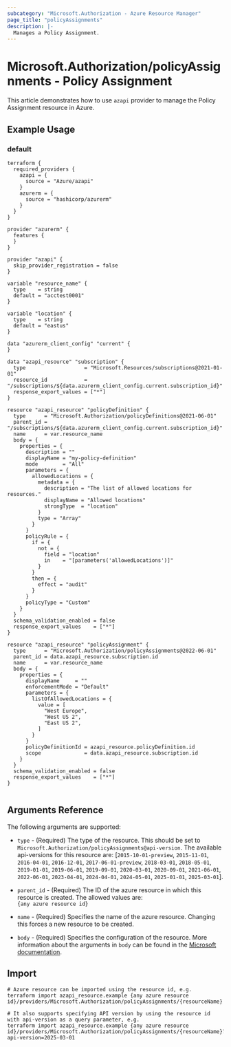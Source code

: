 ```yaml
---
subcategory: "Microsoft.Authorization - Azure Resource Manager"
page_title: "policyAssignments"
description: |-
  Manages a Policy Assignment.
---
```


# Microsoft.Authorization/policyAssignments - Policy Assignment

This article demonstrates how to use `azapi` provider to manage the Policy Assignment resource in Azure.

## Example Usage

### default

```hcl
terraform {
  required_providers {
    azapi = {
      source = "Azure/azapi"
    }
    azurerm = {
      source = "hashicorp/azurerm"
    }
  }
}

provider "azurerm" {
  features {
  }
}

provider "azapi" {
  skip_provider_registration = false
}

variable "resource_name" {
  type    = string
  default = "acctest0001"
}

variable "location" {
  type    = string
  default = "eastus"
}

data "azurerm_client_config" "current" {
}

data "azapi_resource" "subscription" {
  type                   = "Microsoft.Resources/subscriptions@2021-01-01"
  resource_id            = "/subscriptions/${data.azurerm_client_config.current.subscription_id}"
  response_export_values = ["*"]
}

resource "azapi_resource" "policyDefinition" {
  type      = "Microsoft.Authorization/policyDefinitions@2021-06-01"
  parent_id = "/subscriptions/${data.azurerm_client_config.current.subscription_id}"
  name      = var.resource_name
  body = {
    properties = {
      description = ""
      displayName = "my-policy-definition"
      mode        = "All"
      parameters = {
        allowedLocations = {
          metadata = {
            description = "The list of allowed locations for resources."
            displayName = "Allowed locations"
            strongType  = "location"
          }
          type = "Array"
        }
      }
      policyRule = {
        if = {
          not = {
            field = "location"
            in    = "[parameters('allowedLocations')]"
          }
        }
        then = {
          effect = "audit"
        }
      }
      policyType = "Custom"
    }
  }
  schema_validation_enabled = false
  response_export_values    = ["*"]
}

resource "azapi_resource" "policyAssignment" {
  type      = "Microsoft.Authorization/policyAssignments@2022-06-01"
  parent_id = data.azapi_resource.subscription.id
  name      = var.resource_name
  body = {
    properties = {
      displayName     = ""
      enforcementMode = "Default"
      parameters = {
        listOfAllowedLocations = {
          value = [
            "West Europe",
            "West US 2",
            "East US 2",
          ]
        }
      }
      policyDefinitionId = azapi_resource.policyDefinition.id
      scope              = data.azapi_resource.subscription.id
    }
  }
  schema_validation_enabled = false
  response_export_values    = ["*"]
}


```



## Arguments Reference

The following arguments are supported:

* `type` - (Required) The type of the resource. This should be set to `Microsoft.Authorization/policyAssignments@api-version`. The available api-versions for this resource are: [`2015-10-01-preview`, `2015-11-01`, `2016-04-01`, `2016-12-01`, `2017-06-01-preview`, `2018-03-01`, `2018-05-01`, `2019-01-01`, `2019-06-01`, `2019-09-01`, `2020-03-01`, `2020-09-01`, `2021-06-01`, `2022-06-01`, `2023-04-01`, `2024-04-01`, `2024-05-01`, `2025-01-01`, `2025-03-01`].

* `parent_id` - (Required) The ID of the azure resource in which this resource is created. The allowed values are:  
  `{any azure resource id}`

* `name` - (Required) Specifies the name of the azure resource. Changing this forces a new resource to be created.

* `body` - (Required) Specifies the configuration of the resource. More information about the arguments in `body` can be found in the [Microsoft documentation](https://learn.microsoft.com/en-us/azure/templates/Microsoft.Authorization/policyAssignments?pivots=deployment-language-terraform).

## Import

 ```shell
 # Azure resource can be imported using the resource id, e.g.
 terraform import azapi_resource.example {any azure resource id}/providers/Microsoft.Authorization/policyAssignments/{resourceName}
 
 # It also supports specifying API version by using the resource id with api-version as a query parameter, e.g.
 terraform import azapi_resource.example {any azure resource id}/providers/Microsoft.Authorization/policyAssignments/{resourceName}?api-version=2025-03-01
 ```
